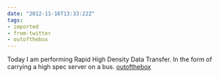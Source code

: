 ```yaml
---
date: "2012-11-16T13:33:22Z"
tags:
- imported
- from-twitter
- outofthebox
---
```

Today I am performing Rapid High Density Data Transfer. In the form of carrying a high spec server on a bus. [outofthebox](/tags/outofthebox)
